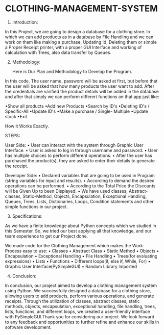 # CLOTHING-MANAGEMENT-SYSTEM
1.	Introduction:

In this Project, we are going to design a database for a clothing store. In which we can add products as in a database by File Handling and we can work on them like making a purchase, Updating Id, Deleting them or simple a Proper Receipt printer, with a proper GUI Interface and working of calculation with Trees, also data transfer by Queues.

2.	Methodology:

      Here is Our Plan and Methodology to Develop the Program.


In this code, The user name, password will be asked at first, but before that the user will be asked that how many products the user want to add. After the credentials are varified the product details will be added in the database and after that simply we can perform differert functions on that app just like:

•Show all products
•Add new Products 
•Search by ID's
•Deleting ID's / Specific-All
•Update ID's
•Make a purchase / Single- Multiple
•Update stock
•Exit

How it Works Exactly.

STEPS:

User Side:
•	User can interact with the system through Graphic User Interface.
•	User is asked to log in through username and password.
•	User has multiple choices to perform different operations.
•	After the user has purchased the product(s), they are asked to enter their details to generate the receipt.

Developer Side:
•	Declared variables that are going to be used in Program (string variables for input and results).
• According to demand the desired operations can be performed.
•	According to the Total Price the Discounts will be Given Up to been Displayed.
•	We have used classes, Abstract-classes, Static-Method, Objects, Encapsulation, Exceptional Handling, Queues, Trees, Lists, Dictionaries, Loops, Condition statements and other simple functions in our project.



3.	Specifications:

As we have a finite knowledge about Python concepts which we studied in this Semester. So, we tried our best applying all that knowledge, and our team experience to get our Project done.

We made code for the Clothing Management which makes the Work-Process easy to use:
• Classes
• Abstract Class
• Static Method
• Objects
• Encapsulation
• Exceptional Handling 
• File Handling
• Trees(for evaluating expressions)
•	Lists
•	Functions
•	Different loops(if, else if, While, For)
•	Graphic User Interface(PySimpleGUI)
•	Random Library Imported

4.	Conclusion:

In conclusion, our project aimed to develop a clothing management system using Python. We successfully designed a database for a clothing store, allowing users to add products, perform various operations, and generate receipts. Through the utilization of classes, abstract classes, static methods, objects, encapsulation, exceptional handling, file handling, trees, lists, functions, and different loops, we created a user-friendly interface with PySimpleGUI.Thank you for considering our project. We look forward to any feedback and opportunities to further refine and enhance our skills in software development.

